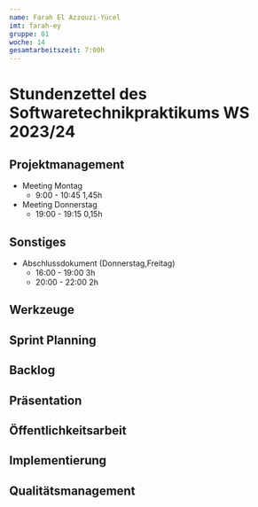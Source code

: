 ```yaml
---
name: Farah El Azzouzi-Yücel
imt: farah-ey
gruppe: 01
woche: 14
gesamtarbeitszeit: 7:00h
---
```


# Stundenzettel des Softwaretechnikpraktikums WS 2023/24

## Projektmanagement
 - Meeting Montag
   - 9:00 - 10:45 1,45h
 - Meeting Donnerstag
   - 19:00 - 19:15 0,15h
## Sonstiges
- Abschlussdokument (Donnerstag,Freitag)
   - 16:00 - 19:00 3h
   - 20:00 - 22:00 2h
## Werkzeuge

## Sprint Planning
  
## Backlog
  
## Präsentation

## Öffentlichkeitsarbeit

## Implementierung

## Qualitätsmanagement
